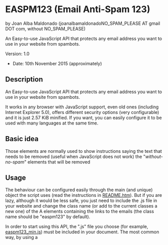 EASPM123 (Email Anti-Spam 123) 
============================== 
by Joan Alba Maldonado (joanalbamaldonadoNO_SPAM_PLEASE AT gmail DOT com, without NO_SPAM_PLEASE)

An Easy-to-use JavaScript API that protects any email address you want to use in your website from spambots.

Version: 1.0 
- Date: 10th November 2015 (approximately)


## Description

An Easy-to-use JavaScript API that protects any email address you want to use in your website from spambots.

It works in any browser with JavaScript support, even old ones (including Internet Explorer 5.0), offers different security options (very configurable) and it is just 2.57 KiB minified. If you want, you can easily configure it to be used with many languages at the same time.


## Basic idea
Those elements are normally used to show instructions saying the text that needs to be removed (useful when JavaScript does not work)
the "_without-no-spam_" elements that will be removed



## Usage

The behaviour can be configured easily through the main (and unique) object the script uses (read the instructions in [README.htm](README.html)). But if you are lazy, although it would be less safe, you just need to include the .js file in your website and change the class name (or add to the current classes a new one) of the A elements containing the links to the emails (the class name should be "easpm123" by default).

In order to start using this API, the ".js" file you choose (for example, [easpm123_min.js](easpm123_min.js)) must be included in your document. The most common way, by using a **<SCRIPT>** tag:
	```
	<script src="easpm123_min.js" type="text/javascript" language="javascript"></script>
	```

If we decide to use the main (and unique) object (recommended for improving safety), this is how it looks like:

```javascript
EASPM123
(
	autoLoad
	//Note: Next values can be set to null for default or use [] if you don't want any:
	linkClasses:strings_array,
	withoutNoSpamLabelClasses:strings_array,
	linkIDs:strings_array,
	withoutNoSpamLabelIDs:strings_array,
	textsToClear:strings_array,
	atSymbolAliases:strings_array,
	eventNames:strings_array //.
);
```	

The parameters accepted are the following ones:

| Parameter					| Type				| Default value							| Mandatory?| Description																																|
| --------------------------| ----------------- |-------------------------------------- | --------- | ----------------------------------------------------------------------------------------------------------------------------------------- |
| autoLoad					| boolean			| true									| No		| If set to true, the script will be loaded automatically (the **run** method will not be needed to be called) when the document is ready.	|
| linkClasses				| array of strings	| ["easpm123"]							| No		| Class names used by the **<a>** tags (which contain a link to an email address) that will be affected.									|
| withoutNoSpamLabelClasses	| array of strings	| ["easpm123_label"]					| No		| Class names of the "_without-no-spam_" elements that will be removed.																		|
| linkIDs					| array of strings	| ["easpm123"]							| No		| IDs used by the **<a>** tags (which contain a link to an email address) that will be affected.											|
| withoutNoSpamLabelIDs		| array of strings	| ["easpm123_label"]					| No		| IDs used by the "_without-no-spam_" elements that will be removed.																		|
| textsToClear				| array of strings	| ["NO_SPAM_WELCOME"]					| No		| Texts to be cleared (case sensitive).																										|
| atSymbolAliases			| array of strings	| ["{*AT_HERE*}"]						| No		| Texts that will be replaced by the _AT_ (_@_) symbol.																						|
| eventNames				| array of strings	| ["mouseover", "click", "touchstart"]	| No		| Events that will fire the script. Use an empty array to do it automatically without events.												|

Note that, except for the first parameter (**autoLoad**), all the rest of parameter can accept the **null** value if we want to use their default value or can also accept an empty array (**[]** value) in the case that we do not want any value at all. In the case of the last parameter (**eventNames**), using an empty array will force the script to run its magic automatically (without having to fire any event).

If the **autoLoad** parameter is set to false, the **run** method will have to be called manually when desired. This method accepts the same parameters as the main object except the first one. Read below to see an example showing how to use it.

	
### Example 1 - Easiest way (not so safe), with just HTML: 

This way, any **<a>** tag whose **id** or **class** property is **easpm123**, will be affected. The default text to remove from the email will be "NO_SPAM_WELCOME" and the "{*AT_HERE*}" will be replaced by the _AT_ (_@_) symbol.

The text inside of the elements whose **id** or **class** property is **easpm123_label** will be removed automatically when the page loads.

The real email address will be shown when the user is over or click or taps the email link (the **<a>** tag described above).


#### HTML:
```html
	<a id="easpm123" href="mailto:email{*AT_HERE*}NO_SPAM_WELCOMEexample.com">email{*AT_HERE*}<del style="text-decoration:line-through;"><s>NO_SPAM_WELCOME</s></del>example.com</a>
	<span id="easpm123_label">(without NO_SPAM_WELCOME)</span>
	(PUT THE MOUSE CURSOR OVER THE EMAILS OR CLICK/TAP THEM!)
```


### Example 2 - Very easy way (safer), with HTML and a bit of JavaScript:

#### HTML:

		

	


## Final comments

Following the instructions and some guidelines (included inside the package), the email addresses should be human-understandable even when JavaScript is disabled.

If you are tired of being spammed, you should try this little script (with an email address which spambots don't know yet!).


## License

Forbidden to use without keeping the author's name and copyright clauses. For non-commercial purposes only (unless you contact me and pay for a license).